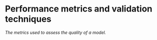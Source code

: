 # Performance metrics and validation techniques

_The metrics used to assess the quality of a model._

